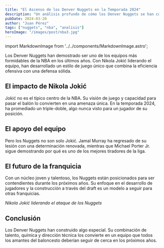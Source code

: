 ```yaml
---
title: "El Ascenso de los Denver Nuggets en la Temporada 2024"
description: "Un análisis profundo de cómo los Denver Nuggets se han convertido en un equipo dominante en la conferencia oeste."
pubDate: 2024-03-20
author: "Juan Pérez"
tags: ["nuggets", "nba", "analisis"]
heroImage: "/images/post/nba3.jpg"
---
```


import MarkdownImage from '../../components/MarkdownImage.astro';

Los Denver Nuggets han demostrado ser uno de los equipos más formidables de la NBA en los últimos años. Con Nikola Jokić liderando el equipo, han desarrollado un estilo de juego único que combina la eficiencia ofensiva con una defensa sólida.

## El impacto de Nikola Jokić

Jokić no es el típico centro de la NBA. Su visión de juego y capacidad para pasar el balón lo convierten en una amenaza única. En la temporada 2024, ha promediado un triple-doble, algo nunca visto para un jugador de su posición.

## El apoyo del equipo

Pero los Nuggets no son solo Jokić. Jamal Murray ha regresado de su lesión con una determinación renovada, mientras que Michael Porter Jr. sigue demostrando por qué es uno de los mejores tiradores de la liga.

## El futuro de la franquicia

Con un núcleo joven y talentoso, los Nuggets están posicionados para ser contendientes durante los próximos años. Su enfoque en el desarrollo de jugadores y la construcción a través del draft es un modelo a seguir para otras franquicias.

<MarkdownImage src="/images/post/nba3.jpg" alt="Nikola Jokić en acción" />


*Nikola Jokić liderando el ataque de los Nuggets*

## Conclusión

Los Denver Nuggets han construido algo especial. Su combinación de talento, química y dirección técnica los convierte en un equipo que todos los amantes del baloncesto deberían seguir de cerca en los próximos años.
